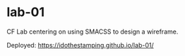 # lab-01

CF Lab centering on using SMACSS to design a wireframe.

Deployed: https://idothestamping.github.io/lab-01/
